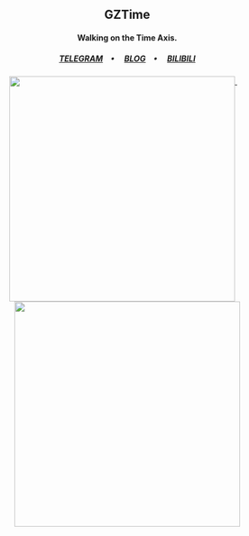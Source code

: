 <h2 align="center"> GZTime </h2>

<!-- <p align="left">
<ul>
    <li>💬 Languages: zh-cn, en.</li>
    <li>💻 Code editors / IDEs:
        <a href="https://code.visualstudio.com/">
            <img
                src="https://img.shields.io/badge/-Visual%20Studio%20Code-007ACC?logo=Visual-Studio-Code&logoColor=white" />
        </a>
        <a href="https://visualstudio.microsoft.com/vs/">
            <img
                src="https://img.shields.io/badge/-Visual%20Studio-5C2D91?logo=Visual-Studio&logoColor=white" />
        </a>
    </li>
    <li>📞 Contact:
        <a href="https://t.me/GZ_Time">
            <img src="https://img.shields.io/badge/-GZTime-2CA5E0?logo=telegram&logoColor=white" />
        </a>
    </li>
</ul> -->

<h4 align="center">Walking on the Time Axis.</h4>

<h5 align="center">
  <a href="https://t.me/GZ_Time">TELEGRAM</a>&emsp;•&emsp;
  <a href="https://blog.gztime.cc/">BLOG</a>&emsp;•&emsp;
  <a href="https://space.bilibili.com/14793124">BILIBILI</a><!--&emsp;•&emsp;
   <a href="https://github.com/manim-kindergarten">MANIM</a> -->
</h5>

<!-- <table style="width:100%">
  <tr>
    <th><a href="https://github.com/GZTimeWalker">
      <img src="https://github-readme-stats.vercel.app/api/top-langs/?username=GZTimeWalker&count_private=true&theme=gruvbox&show_icons=true&show_icons=true&layout=compact&langs_count=10" />
    </a></th>
    <th><a href="https://github.com/GZTimeWalker">
      <img src="https://github-readme-stats.vercel.app/api?username=GZTimeWalker&show_icons=true&count_private=true&line_height=27&theme=gruvbox&show_icons=true" />
    </a></th>
  </tr>
</table> -->

<!-- <p align="center">
  <a href="#">
    <img width="400" align="top" src="https://github.com/GZTimeWalker/GZTimeWalker/blob/master/metrics.top.svg" />
  </a>
</p> -->

<p align="center">
  <a href="#">
    <img width="400" align="top" src="https://gist.githubusercontent.com/GZTimeWalker/7b91e5c1e018c9e35d38669d2fbd6e97/raw/github-metrics.svg" />
  </a>
  &emsp;
  <a href="#">
    <img width="400" align="top" src="https://gist.githubusercontent.com/GZTimeWalker/b688af797a7cf82ab466dacd7bc10d0d/raw/github-metrics.svg" />
  </a>
</p>
